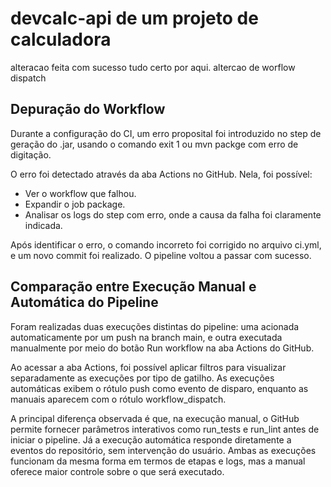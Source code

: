 # devcalc-api de um projeto de calculadora
alteracao feita com sucesso
tudo certo por aqui.
altercao de worflow dispatch

## Depuração do Workflow

Durante a configuração do CI, um erro proposital foi introduzido no step de geração do .jar, usando o comando exit 1 ou mvn packge com erro de digitação.

O erro foi detectado através da aba Actions no GitHub. Nela, foi possível:
- Ver o workflow que falhou.
- Expandir o job package.
- Analisar os logs do step com erro, onde a causa da falha foi claramente indicada.

Após identificar o erro, o comando incorreto foi corrigido no arquivo ci.yml, e um novo commit foi realizado. O pipeline voltou a passar com sucesso.

## Comparação entre Execução Manual e Automática do Pipeline

Foram realizadas duas execuções distintas do pipeline: uma acionada automaticamente por um push na branch main, e outra executada manualmente por meio do botão Run workflow na aba Actions do GitHub.

Ao acessar a aba Actions, foi possível aplicar filtros para visualizar separadamente as execuções por tipo de gatilho. As execuções automáticas exibem o rótulo push como evento de disparo, enquanto as manuais aparecem com o rótulo workflow_dispatch.

A principal diferença observada é que, na execução manual, o GitHub permite fornecer parâmetros interativos como run_tests e run_lint antes de iniciar o pipeline. Já a execução automática responde diretamente a eventos do repositório, sem intervenção do usuário. Ambas as execuções funcionam da mesma forma em termos de etapas e logs, mas a manual oferece maior controle sobre o que será executado.
